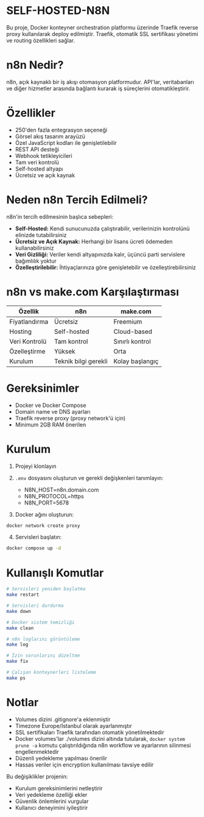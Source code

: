 # SELF-HOSTED-N8N

Bu proje, Docker konteyner orchestration platformu üzerinde Traefik reverse proxy kullanılarak deploy edilmiştir. Traefik, otomatik SSL sertifikası yönetimi ve routing özellikleri sağlar.

# n8n Nedir?

n8n, açık kaynaklı bir iş akışı otomasyon platformudur. API'lar, veritabanları ve diğer hizmetler arasında bağlantı kurarak iş süreçlerini otomatikleştirir.

# Özellikler

- 250'den fazla entegrasyon seçeneği
- Görsel akış tasarım arayüzü
- Özel JavaScript kodları ile genişletilebilir
- REST API desteği
- Webhook tetikleyicileri
- Tam veri kontrolü
- Self-hosted altyapı
- Ücretsiz ve açık kaynak

# Neden n8n Tercih Edilmeli?

n8n'in tercih edilmesinin başlıca sebepleri:

- **Self-Hosted:** Kendi sunucunuzda çalıştırabilir, verilerinizin kontrolünü elinizde tutabilirsiniz
- **Ücretsiz ve Açık Kaynak:** Herhangi bir lisans ücreti ödemeden kullanabilirsiniz
- **Veri Gizliliği:** Veriler kendi altyapınızda kalır, üçüncü parti servislere bağımlılık yoktur
- **Özelleştirilebilir:** İhtiyaçlarınıza göre genişletebilir ve özelleştirebilirsiniz

# n8n vs make.com Karşılaştırması

| Özellik       | n8n                  | make.com        |
| ------------- | -------------------- | --------------- |
| Fiyatlandırma | Ücretsiz             | Freemium        |
| Hosting       | Self-hosted          | Cloud-based     |
| Veri Kontrolü | Tam kontrol          | Sınırlı kontrol |
| Özelleştirme  | Yüksek               | Orta            |
| Kurulum       | Teknik bilgi gerekli | Kolay başlangıç |

# Gereksinimler

- Docker ve Docker Compose
- Domain name ve DNS ayarları
- Traefik reverse proxy (proxy network'ü için)
- Minimum 2GB RAM önerilen

# Kurulum

1. Projeyi klonlayın
2. `.env` dosyasını oluşturun ve gerekli değişkenleri tanımlayın:

   - N8N_HOST=n8n.domain.com
   - N8N_PROTOCOL=https
   - N8N_PORT=5678

3. Docker ağını oluşturun:

```bash
docker network create proxy
```

4. Servisleri başlatın:

```bash
docker compose up -d
```

# Kullanışlı Komutlar

```bash
# Servisleri yeniden başlatma
make restart

# Servisleri durdurma
make down

# Docker sistem temizliği
make clean

# n8n loglarını görüntüleme
make log

# İzin sorunlarını düzeltme
make fix

# Çalışan konteynerleri listeleme
make ps
```

# Notlar

- Volumes dizini .gitignore'a eklenmiştir
- Timezone Europe/Istanbul olarak ayarlanmıştır
- SSL sertifikaları Traefik tarafından otomatik yönetilmektedir
- Docker volumes'lar ./volumes dizini altında tutularak, `docker system prune -a` komutu çalıştırıldığında n8n workflow ve ayarlarının silinmesi engellenmektedir
- Düzenli yedekleme yapılması önerilir
- Hassas veriler için encryption kullanılması tavsiye edilir

Bu değişiklikler projenin:

- Kurulum gereksinimlerini netleştirir
- Veri yedekleme özelliği ekler
- Güvenlik önlemlerini vurgular
- Kullanıcı deneyimini iyileştirir
